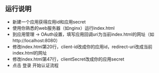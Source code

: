 ## 运行说明
* 新建一个应用获得应用id和应用secret
* 使用你熟悉的web服务器（如nginx）运行index.html
* 到应用管理 -> OAuth设置，填写应用回调uri为当前index.html的网址（如http://localhost:8080）
* 修改index.html第20行，client-id改成你的应用id，redirect-uri改成当前index.html的网址
* 修改index.html第47行，clientSecret改成你的应用secret
* 点击 登录 开始认证流程

